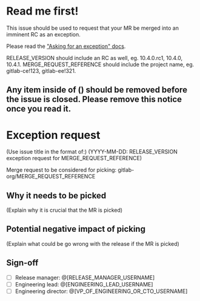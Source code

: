 # Read me first!

This issue should be used to request that your MR be merged into an imminent RC as an exception.

Please read the ["Asking for an exception" docs](https://gitlab.com/gitlab-org/gitlab-ce/blob/master/PROCESS.md#asking-for-an-exception).

RELEASE_VERSION should include an RC as well, eg. 10.4.0.rc1, 10.4.0, 10.4.1.
MERGE_REQUEST_REFERENCE should include the project name, eg. gitlab-ce!123, gitlab-ee!321.

Any item inside of () should be removed before the issue is closed.
Please remove this notice once you read it.
------
# Exception request

(Use issue title in the format of:)
(YYYY-MM-DD: RELEASE_VERSION exception request for MERGE_REQUEST_REFERENCE)

Merge request to be considered for picking: gitlab-org/MERGE_REQUEST_REFERENCE

## Why it needs to be picked

(Explain why it is crucial that the MR is picked)

## Potential negative impact of picking

(Explain what could be go wrong with the release if the MR is picked)

## Sign-off

- [ ] Release manager: @[RELEASE_MANAGER_USERNAME]
- [ ] Engineering lead: @[ENGINEERING_LEAD_USERNAME]
- [ ] Engineering director: @[VP_OF_ENGINEERING_OR_CTO_USERNAME]